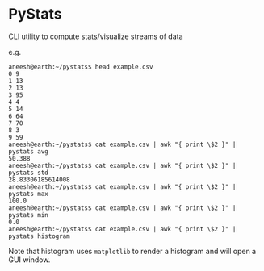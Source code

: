 # PyStats

CLI utility to compute stats/visualize streams of data

e.g.

```console
aneesh@earth:~/pystats$ head example.csv 
0 9
1 13
2 13
3 95
4 4
5 14
6 64
7 70
8 3
9 59
aneesh@earth:~/pystats$ cat example.csv | awk "{ print \$2 }" | pystats avg
50.388
aneesh@earth:~/pystats$ cat example.csv | awk "{ print \$2 }" | pystats std
28.83306185614008
aneesh@earth:~/pystats$ cat example.csv | awk "{ print \$2 }" | pystats max
100.0
aneesh@earth:~/pystats$ cat example.csv | awk "{ print \$2 }" | pystats min
0.0
aneesh@earth:~/pystats$ cat example.csv | awk "{ print \$2 }" | pystats histogram
```

Note that histogram uses `matplotlib` to render a histogram and will open a GUI window.
